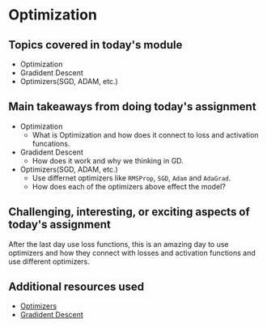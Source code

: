 # Optimization

## Topics covered in today's module
* Optimization
* Gradident Descent
* Optimizers(SGD, ADAM, etc.)

## Main takeaways from doing today's assignment
* Optimization
  - What is Optimization and how does it connect to loss and activation funcations.
* Gradident Descent
  - How does it work and why we thinking in GD.
* Optimizers(SGD, ADAM, etc.)
  - Use differnet optimizers like `RMSProp`, `SGD`, `Adam` and `AdaGrad`.
  - How does each of the optimizers above effect the model?

## Challenging, interesting, or exciting aspects of today's assignment
After the last day use loss functions, this is an amazing day to use optimizers and how they connect with losses and activation functions and use different optimizers.
## Additional resources used 
- [Optimizers](https://medium.com/mlearning-ai/optimizers-in-deep-learning-7bf81fed78a0)
- [Gradident Descent](https://towardsdatascience.com/gradient-descent-algorithm-a-deep-dive-cf04e8115f21)
